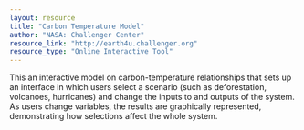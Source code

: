 ```yaml
---
layout: resource
title: "Carbon Temperature Model"
author: "NASA: Challenger Center"
resource_link: "http://earth4u.challenger.org"
resource_type: "Online Interactive Tool"
---
```


This an interactive model on carbon-temperature relationships that sets up an interface in which users select a scenario (such as deforestation, volcanoes, hurricanes) and change the inputs to and outputs of the system. As users change variables, the results are graphically represented, demonstrating how selections affect the whole system.
